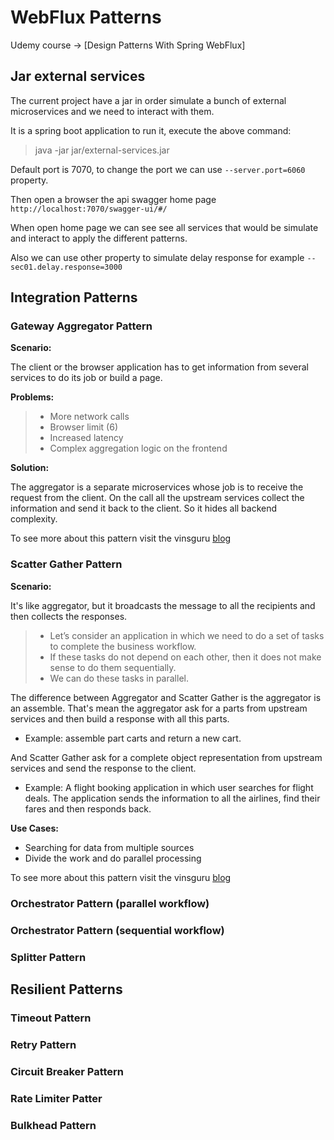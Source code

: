 # WebFlux Patterns

Udemy course -> [Design Patterns With Spring WebFlux]

## Jar external services

The current project have a jar in order simulate a bunch of external microservices and we need to interact with them.

It is a spring boot application to run it, execute the above command:

> java -jar jar/external-services.jar

Default port is 7070, to change the port we can use `--server.port=6060` property.

Then open a browser the api swagger home page `http://localhost:7070/swagger-ui/#/`

When open home page we can see see all services that would be simulate and interact to apply the different patterns.

Also we can use other property to simulate delay response for example `--sec01.delay.response=3000`

## Integration Patterns

### Gateway Aggregator Pattern

**Scenario:**

The client or the browser application has to get information from several services to do its job or build a page.

**Problems:**

> - More network calls
> - Browser limit (6)
> - Increased latency
> - Complex aggregation logic on the frontend

**Solution:**

The aggregator is a separate microservices whose job is to receive the request from the client.
On the call all the upstream services collect the information and send it back to the client.
So it hides all backend complexity.

To see more about this pattern visit the vinsguru [blog](https://www.vinsguru.com/spring-webflux-aggregation/)

### Scatter Gather Pattern

**Scenario:**

It's like aggregator, but it broadcasts the message to all the recipients and then collects the responses.

> - Let’s consider an application in which we need to do a set of tasks to complete the business workflow.
> - If these tasks do not depend on each other, then it does not make sense to do them sequentially.
> - We can do these tasks in parallel.

The difference between Aggregator and Scatter Gather is the aggregator is an assemble.
That's mean the aggregator ask for a parts from upstream services and then build a response with all this parts.

- Example: assemble part carts and return a new cart.

And Scatter Gather ask for a complete object representation from upstream services and send the response to the
client.

- Example:  A flight booking application in which user searches for flight deals. The application sends the information
  to all the airlines, find their fares and then responds back.

**Use Cases:**

- Searching for data from multiple sources
- Divide the work and do parallel processing

To see more about this pattern visit the vinsguru [blog](https://www.vinsguru.com/scatter-gather-pattern/)

### Orchestrator Pattern (parallel workflow)

### Orchestrator Pattern (sequential workflow)

### Splitter Pattern

## Resilient Patterns

### Timeout Pattern

### Retry Pattern

### Circuit Breaker Pattern

### Rate Limiter Patter

### Bulkhead Pattern